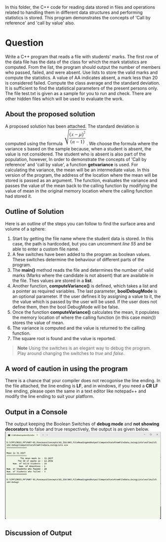In this folder, the C++ code for reading data stored in files and operations related to handling them in different data structures and performing statistics is stored.
This program demonstrates the concepts of 'Call by reference' and 'call by value' also.
# Question #
Write a C++ program that reads a file with students' marks.  The first row of the data file has the data of the class for which the mark statistics are computed.  From the list, the program should output the number of members who passed, failed, and were absent.  Use lists to store the valid marks and compute the statistics.
A value of AA indicates absent, a mark less than 20 is considered failed. 
Compute the class average and the standard deviation.  It is sufficient to find the statistical parameters of the present persons only.  The file test.txt is given as a sample for you to run and check.  There are other hidden files which will be used to evaluate the work.
## About the proposed solution ##
A proposed solution has been attached.  The standard deviation is computed using the formula ![Link](Assets/Images/SD_Formula.png).  We choose the formula where the variance s based on the sample because, when a student is absent, the value is not considered.  The student who is absent is also part of the population, however, In order to demonstrate the concepts of 'Call by reference' and 'call by value', a function __getvariance__ is used.  For calculating the variance, the mean will be an intermediate value.  In this version of the program, the address of the location where the mean will be stored is passed as an argument.   The function, evaluates the variance and passes the value of the mean back to the calling function by modifying the value of mean in the original memory location where the calling function had stored it.
## Outline of Solution ##
Here is an outline of the steps you can follow to find the surface area and volume of a sphere:
1. Start by getting the file name where the student data is stored.  In this case, the path is hardcoded, but you can uncomment _line 55_ and be able to enter a custom file name.
2. A few switches have been added to the program as boolean values.  These switches determine the behaviour of different parts of the program.
3. The __main()__ method reads the file and determines the number of valid  marks (Marks where the candidate is not absent) that are available in the file.  Thes values are stored in a __list__.
4. Another function, __computeVariance()__ is defined, which takes a list and a pointer as required variables.  The last parameter, __boolDebugMode__ is an optional parameter.  If the user defines it by assigning a value to it, the the value which is passed by the user will be used.   If the user does not define them, then the bool DebugMode will be false.
5. Once the function __computeVariance()__ calculates the mean, it populates the memory location of where the calling function (in this case _main()_) stores the value of mean.
6. The variance is computed and the value is returned to the calling function.
7. The square root is found and the value is reported.
> **Note**
>  Using the switches is an elegant way to debug the program.  Play around changing the switches to _true_ and _false_.
## A word of caution in using the program ##
There is a chance that your compiler does not recogonise the line ending.  In the file attached, the line ending is __LF__, and in windows, if you need a __CR LF__ line ending, please open the same in a text editor like notepad++ and modify the line ending to suit your platform.
## Output in a Console ##
The output keeping the Boolean Switches of __debug mode__ and __not showing decorators__ to false and true respectively, the output is as given below. 
![Link](Assets/Images/Output.png)

## Discussion of Output ##
